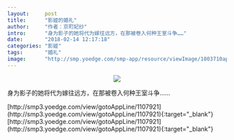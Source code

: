 ```yaml
---
layout:     post
title:      "影姬的婚礼"
author:     "作者：京町妃纱"
intro:      "身为影子的她将代为嫁往远方，在那被卷入何种王室斗争……"
date:       "2018-02-14 12:17:18"
categories: "影姬"
tags:       "婚礼"
image:      "http://smp.yoedge.com/smp-app/resource/viewImage/1003710appline.png"
---
```

<div style="text-align: center">
<p><img src="http://smp.yoedge.com/smp-app/resource/viewImage/1003710appline.png"/></p>
</div>
<p class="post-meta">
<span>身为影子的她将代为嫁往远方，在那被卷入何种王室斗争……</span>
</p>
[http://smp3.yoedge.com/view/gotoAppLine/1107921](http://smp3.yoedge.com/view/gotoAppLine/1107921){:target="_blank"}
[http://smp3.yoedge.com/view/gotoAppLine/1107921](http://smp3.yoedge.com/view/gotoAppLine/1107921){:target="_blank"}


